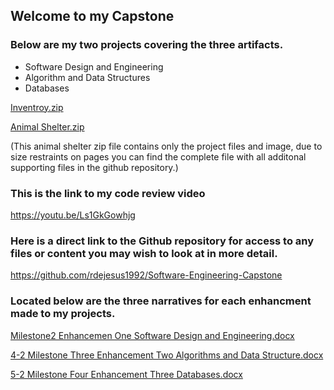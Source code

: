 ## Welcome to my Capstone

### Below are my two projects covering the three artifacts.
- Software Design and Engineering
- Algorithm and Data Structures
- Databases

[Inventroy.zip](https://github.com/rdejesus1992/Software-Engineering-Capstone/files/8915300/Inventroy.zip)

[Animal Shelter.zip](https://github.com/rdejesus1992/Software-Engineering-Capstone/files/8915331/Animal.Shelter.zip)

(This animal shelter zip file contains only the project files and image, due to size restraints on pages you can find the complete file with all additonal supporting files in the github repository.)

### This is the link to my code review video 

https://youtu.be/Ls1GkGowhjg

### Here is a direct link to the Github repository for access to any files or content you may wish to look at in more detail.

https://github.com/rdejesus1992/Software-Engineering-Capstone

### Located below are the three narratives for each enhancment made to my projects.

[Milestone2 Enhancemen One Software Design and Engineering.docx](https://github.com/rdejesus1992/Software-Engineering-Capstone/files/8915464/Milestone2.Enhancemen.One.Software.Design.and.Engineering.docx)

[4-2 Milestone Three Enhancement Two Algorithms and Data Structure.docx](https://github.com/rdejesus1992/Software-Engineering-Capstone/files/8915506/4-2.Milestone.Three.Enhancement.Two.Algorithms.and.Data.Structure.docx)

[5-2 Milestone Four Enhancement Three Databases.docx](https://github.com/rdejesus1992/Software-Engineering-Capstone/files/8915577/5-2.Milestone.Four.Enhancement.Three.Databases.docx)

